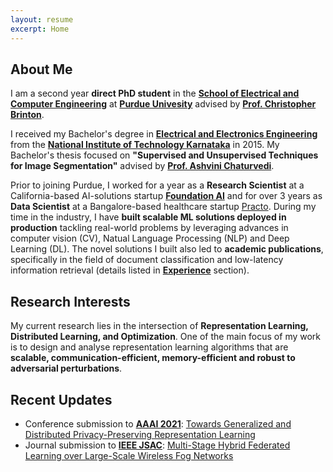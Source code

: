 ```yaml
---
layout: resume
excerpt: Home
---
```


## About Me

I am a second year **direct PhD student** in the [**School of Electrical and Computer Engineering**](https://engineering.purdue.edu/ECE) at [**Purdue Univesity**](https://www.purdue.edu/) advised by [**Prof. Christopher Brinton**](http://www.cbrinton.net/). 

I received my Bachelor's degree in [**Electrical and Electronics Engineering**](https://eee.nitk.ac.in/) from the [**National Institute of Technology Karnataka**](https://www.nitk.ac.in/) in 2015. My Bachelor's thesis focused on **"Supervised and Unsupervised Techniques for Image Segmentation"** advised by [**Prof. Ashvini Chaturvedi**](https://ece.nitk.ac.in/professor/ashvini-chaturvedi).

Prior to joining Purdue, I worked for a year as a **Research Scientist** at a California-based AI-solutions startup [**Foundation AI**](https://www.foundationai.com/) and for over 3 years as **Data Scientist** at a Bangalore-based healthcare startup [Practo](https://www.practo.com/). During my time in the industry, I have **built scalable ML solutions deployed in production** tackling real-world problems by leveraging advances in computer vision (CV), Natual Language Processing (NLP) and Deep Learning (DL). The novel solutions I built also led to **academic publications**, specifically in the field of document classification and low-latency information retrieval (details listed in [**Experience**](/experience/) section).

## Research Interests
My current research lies in the intersection of **Representation Learning, Distributed Learning, and Optimization**. One of the main focus of my work is to design and analyse representation learning algorithms that are **scalable, communication-efficient, memory-efficient and robust to adversarial perturbations**.

## Recent Updates

- Conference submission to [**AAAI 2021**](https://aaai.org/Conferences/AAAI-21/aaai21call/): [Towards Generalized and Distributed Privacy-Preserving Representation Learning](https://arxiv.org/abs/2010.01792)
- Journal submission to [**IEEE JSAC**](https://www.comsoc.org/publications/journals/ieee-jsac): [Multi-Stage Hybrid Federated Learning over Large-Scale Wireless Fog Networks](https://arxiv.org/abs/2007.09511) 
